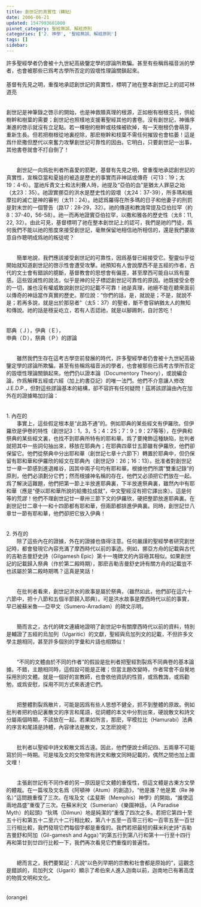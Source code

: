 ```yaml
---
title: 創世記的真實性（轉貼）
date: 2006-06-21
updated: 1547993681000
pixnet_category: 聖經無誤、解經原則
categories: ['2. 神學', '聖經無誤、解經原則']
tags: []
sidebar: 
---
```


<p>許多聖經學者仍會被十九世紀高級鑒定學的謬論所欺騙。甚至有些稱爲福音派的學者，也會被那些已爲考古學所否定的毀壞性理論關鎖起來。<br/><br/>基督有先見之明，重復地承認創世記的真實性，標明了祂在整本創世記上的認可<!--more-->林道亮<br/><br/><br/>創世記是神筆錄之啓示的開始，也是神救贖真理的根源，正如樹有樹根支托，供給樹幹和樹葉的需要；創世記也照樣地支援著聖經其他的書卷。沒有創世記，神循序漸進的啓示就沒有立足點。若一棵樹的樹幹或枝條被砍掉，有一天樹根仍會萌芽，重新生長。但若把樹根從地裏挖除，那麽樹幹和枝葉不需任何摧毀也會枯萎！這是爲什麽撒但歷代以來奮力攻擊創世記可靠性的因由。它明白，只要創世記一出事，其他書卷就會不打自倒了！<br/><br/><br/>　　創世記一向爲批判者所喜愛的箭靶，基督有先見之明，曾重復地承認創世記的真實性，宣稱亞當和夏娃的被造是歷史的事實而非神話或傳奇（可13：19；太19：4-6）。當祂斥責文士和法利賽人時，祂提及“亞伯的血”是猶太人罪惡之始（太23：35）。祂證實挪亞的洪水是歷史性的毀壞（太24：37-39），所多瑪和蛾摩拉的滅亡是神的審判（太11：24）。祂認爲羅得在所多瑪的日子和他妻子的刑罰是對末世的一個警告（路17：28-29，32）。祂的傳道和教誨常提及亞伯拉罕（約8：37-40，56-58）。祂一而再地證實亞伯拉罕，以撒和雅各的歷史性（太8：11, 22, 32）。由此可見，基督標明了祂在整本創世記上的認可，我們是祂的門徒，爲何我們不能以祂的態度來接受創世記，毫無保留地相信祂所相信的，還是我們要故意自作聰明成爲祂的叛徒呢？<br/><br/><br/>　　簡單地說，我們應該接受創世記的可靠性，因爲基督已經接受它。聖靈似乎從開始就知道創世記的啓示性會遭受攻擊。祂預知有人會說摩西不是五經的作者，古代的文士會有錯誤的臆斷，基督教會的思想會有偏差，甚至摩西可能自以爲有靈感。這些毀滅性的說法，似乎是神的兒子標認創世記可靠性的原因。祂既接受全卷的一切，誰也沒有權威敢說創世記的記載不可靠！祂是真理，祂絕不能在聽衆面前以傳奇的神話當作真實的歷史。那位說：“你們的話，是，就說是；不是，就說不是；若再多說，就是出於那惡者”（太5：37）的聖者，斷不會容納猶太人的無知和傳說。祂的話是穩妥屹立，若有人否認祂，就是以腳踢刺，自討苦吃！<br/><br/><br/>耶典（Ｊ），伊典（Ｅ），<br/>申典（Ｄ），祭典（Ｐ）的謬論 <br/><br/><br/>　　雖然我們生存在這考古學空前發展的時代，許多聖經學者仍會被十九世紀高級鑒定學的謬論所欺騙。甚至有些稱爲福音派的學者，也會被那些已爲考古學所否定的毀壞性理論關鎖起來。他們仍以證本論（Documentory Theory），或說編合論，作爲解釋五經或六經（加上約書亞記）的唯一法門。他們不介意讓人修改J.E.D.P.，但對這些謬論基本的結構，卻不容許有任何疑問！茲將該謬論由內在加外在的證據略加討論：<br/><br/><br/>1. 內在的 <br/>　　事實上，這些假定根本是“此路不通”的。例如耶典的某些經文有伊羅欣。但伊羅欣是伊卷的特性（創世記3：1，3，5；4：25；7：9；9：27等等），在伊典和祭典的某些經文裏，也找不到耶典所特有的耶和華。爲了要掩飾這種缺陷，批判者就把其中一些詞句抽出來，移放在耶典內；在耶典四章廿五節雖有伊羅欣，他們卻保留它。他們從祭典中分出耶和華（創世記七章十六節下）轉置於耶典中，但仍保留有耶和華和伊羅欣的經文在耶典內（創世記9：26；16：13）。批准者對創世記廿一章一節感到進退維谷，因其中兩子句均有耶和華。根據他們所謂“雙重記錄”的原則，他們必須劃分它們；然而根據神名稱的存在，他們又必須把它們放在一起。爲了解決這難題，他們把第一節上半放進耶典裏，下半放進祭典裏，雖然內中有耶和華（應是“便以耶和華所說的給撒拉成就”，中文聖經沒有把它譯出來）。這是何等的荒謬！他們不理創世記廿一章卅三節下文的伊羅欣，硬把整節放進耶典裏。在創世記廿二章十一和十四節都有耶和華，但兩節都排進伊典裏。同時，創世記廿八章廿一節有耶和華，他們卻把它放入伊典！<br/><br/><br/>2. 外在的 <br/>　　除了這些內在的證據，外在的證據也值得注意。任何嚴謹的聖經學者研究創世記時，都會發現它內容充滿了摩西時代以前的事迹。例如，挪亞方舟的記載與古代的吉勒吉曼舒史詩（Gilgamesh Epic）第十一塊碑文的內容極其相似。如果創世記的記載歸入祭典（作於第二殿時期），那麽吉勒吉曼舒史詩有關方舟的記載豈不也該屬於第二殿時期嗎？這真是笑話！<br/><br/><br/>　　在批判者看來，創世記洪水的故事是屬於祭典，（雖然如此，他們卻在這六十六節中，把十八節和五個半節歸入耶典）。可是洪水故事是摩西時代以前的事實，早已被蘇米魯──亞甲文（Sumero-Arradiam）的碑文示明。<br/><br/><br/>　　簡而言之，古代的碑文連續地證明了創世記中有關摩西時代以前的資料，特別是輔證了五經的烏加列（Ugaritic）的文獻，聖經與烏加列文的記載，不但許多文學主題相同，甚至許多個別的字彙和片語也相類似！<br/><br/><br/>　　“不同的文體由於不同的作者”的假設是批判者把聖經割裂爲不同典卷的基本論據。不錯，主題相同時，這假設可能是正確；但當主題改變時，作者常會不自覺地採用別的文體。就是一個好的宣教師，也會依他資訊的性質，或爲教誨，或爲勸勉，或爲安慰，採用不同方式來表達它們。<br/><br/><br/>　　把整體割裂爲散片，可能是因爲有些人思想不健全，抓不到整體的原故。例如批判者把約伯記裏散文的序言和尾語，從詞體的本文中分割出來，硬說散文和詩文分屬兩個時期，不該放在一起。若果如所言，那麽，罕模拉比（Hamurabi）法典的序言和尾語是詩體，內容律法是散文，又怎麽說呢？<br/><br/><br/>　　批判者以聖經中詩文較散文爲古遠。因此，他們便說士師記四、五兩章不可能寫於同一時期。可是埃及文的文物常有詩文和散文同時記載的，偶然之間也加上圖文哩！<br/><br/><br/>　　主張創世記有不同作者的另一原因是它文體的重復性，但這文體是古東方文學的體裁。在一篇埃及文名爲《阿頓神（Atum）的創造》，“他是誰？他是累（Re 神名）”這問題重復了三次。在埃及文《孟斐斯（Memphis）神學》的開始，“誰使這兩地昌盛”重復了三次。在蘇米利文（Sumerian）《樂園神話，（A Paradise Myth）的起頭》“狄瑪（Dilmun）地是純潔的”重復了四次之多。若把它第四十至五十行和第五十二至六十二行相比較，第八十五至一百零三行和一百零五至一百廿三行相比較，我們發現它們每個字都是重復的。我們若把最短的蘇米利史詩“吉勒吉曼舒和阿加（Gil-gamesh and Agga）”的第五行到第八行和第十一行至十四行再和第廿到廿四行比較一下，我們再次看見它們重復的普遍性。<br/><br/><br/>　　總而言之，我們要緊記：凡說“以色列早期的宗教和社會都是原始的”，這觀念是錯誤的，烏加列文（Ugarit）顯示了希伯來人進入迦南以前，迦南地已有著高度的物質文明和文化。 <br/><br/><br/>(orange)<br/><br/><br/><br/><br/><br/><br/><br/><br/><br/><br/>
</p>